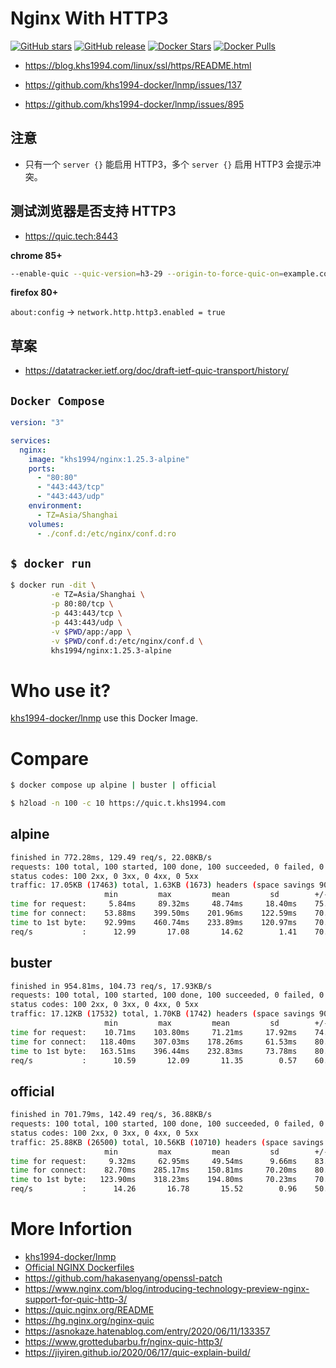 # Nginx With HTTP3

[![GitHub stars](https://img.shields.io/github/stars/khs1994-docker/nginx.svg?style=social&label=Stars)](https://github.com/khs1994-docker/nginx)  [![GitHub release](https://img.shields.io/github/release/khs1994-docker/nginx.svg)](https://github.com/khs1994-docker/nginx/releases) [![Docker Stars](https://img.shields.io/docker/stars/khs1994/nginx.svg)](https://hub.docker.com/r/khs1994/nginx/) [![Docker Pulls](https://img.shields.io/docker/pulls/khs1994/nginx.svg)](https://hub.docker.com/r/khs1994/nginx/)

* https://blog.khs1994.com/linux/ssl/https/README.html

* https://github.com/khs1994-docker/lnmp/issues/137
* https://github.com/khs1994-docker/lnmp/issues/895

## 注意

* 只有一个 `server {}` 能启用 HTTP3，多个 `server {}` 启用 HTTP3 会提示冲突。

## 测试浏览器是否支持 HTTP3

* https://quic.tech:8443

**chrome 85+**

```bash
--enable-quic --quic-version=h3-29 --origin-to-force-quic-on=example.com:443
```

**firefox 80+**

`about:config` -> `network.http.http3.enabled = true`

## 草案

* https://datatracker.ietf.org/doc/draft-ietf-quic-transport/history/

## `Docker Compose`

```yaml
version: "3"

services:
  nginx:
    image: "khs1994/nginx:1.25.3-alpine"
    ports:
      - "80:80"
      - "443:443/tcp"
      - "443:443/udp"
    environment:
      - TZ=Asia/Shanghai
    volumes:
      - ./conf.d:/etc/nginx/conf.d:ro
```

## `$ docker run`

```bash
$ docker run -dit \
         -e TZ=Asia/Shanghai \
         -p 80:80/tcp \
         -p 443:443/tcp \
         -p 443:443/udp \
         -v $PWD/app:/app \
         -v $PWD/conf.d:/etc/nginx/conf.d \
         khs1994/nginx:1.25.3-alpine
```

# Who use it?

[khs1994-docker/lnmp](https://github.com/khs1994-docker/lnmp) use this Docker Image.

# Compare

```bash
$ docker compose up alpine | buster | official

$ h2load -n 100 -c 10 https://quic.t.khs1994.com
```

## alpine

```bash
finished in 772.28ms, 129.49 req/s, 22.08KB/s
requests: 100 total, 100 started, 100 done, 100 succeeded, 0 failed, 0 errored, 0 timeout
status codes: 100 2xx, 0 3xx, 0 4xx, 0 5xx
traffic: 17.05KB (17463) total, 1.63KB (1673) headers (space savings 90.49%), 13.18KB (13500) data
                     min         max         mean         sd        +/- sd
time for request:     5.84ms     89.32ms     48.74ms     18.40ms    75.00%
time for connect:    53.88ms    399.50ms    201.96ms    122.59ms    70.00%
time to 1st byte:    92.99ms    460.74ms    233.89ms    120.97ms    70.00%
req/s           :      12.99       17.08       14.62        1.41    70.00%
```

## buster

```bash
finished in 954.81ms, 104.73 req/s, 17.93KB/s
requests: 100 total, 100 started, 100 done, 100 succeeded, 0 failed, 0 errored, 0 timeout
status codes: 100 2xx, 0 3xx, 0 4xx, 0 5xx
traffic: 17.12KB (17532) total, 1.70KB (1742) headers (space savings 90.10%), 13.18KB (13500) data
                     min         max         mean         sd        +/- sd
time for request:    10.71ms    103.80ms     71.21ms     17.92ms    74.00%
time for connect:   118.40ms    307.03ms    178.26ms     61.53ms    80.00%
time to 1st byte:   163.51ms    396.44ms    232.83ms     73.78ms    80.00%
req/s           :      10.59       12.09       11.35        0.57    60.00%
```

## official

```bash
finished in 701.79ms, 142.49 req/s, 36.88KB/s
requests: 100 total, 100 started, 100 done, 100 succeeded, 0 failed, 0 errored, 0 timeout
status codes: 100 2xx, 0 3xx, 0 4xx, 0 5xx
traffic: 25.88KB (26500) total, 10.56KB (10710) headers (space savings 39.15%), 13.18KB (13500) data
                     min         max         mean         sd        +/- sd
time for request:     9.32ms     62.95ms     49.54ms      9.66ms    83.00%
time for connect:    82.70ms    285.17ms    150.81ms     70.20ms    80.00%
time to 1st byte:   123.90ms    318.23ms    194.80ms     70.23ms    70.00%
req/s           :      14.26       16.78       15.52        0.96    50.00%
```

# More Infortion

* [khs1994-docker/lnmp](https://github.com/khs1994-docker/lnmp)
* [Official NGINX Dockerfiles](https://github.com/nginxinc/docker-nginx)
* https://github.com/hakasenyang/openssl-patch
* https://www.nginx.com/blog/introducing-technology-preview-nginx-support-for-quic-http-3/
* https://quic.nginx.org/README
* https://hg.nginx.org/nginx-quic
* https://asnokaze.hatenablog.com/entry/2020/06/11/133357
* https://www.grottedubarbu.fr/nginx-quic-http3/
* https://jiyiren.github.io/2020/06/17/quic-explain-build/
